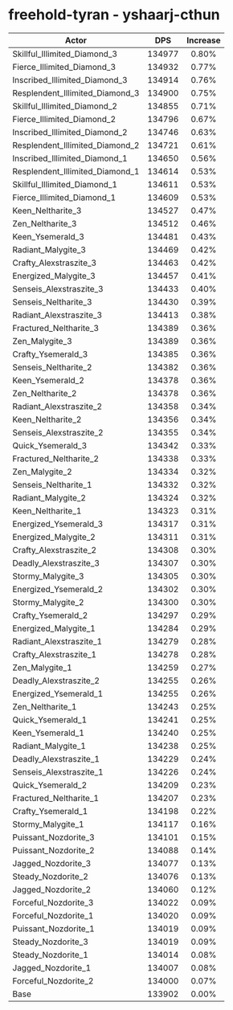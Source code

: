 # freehold-tyran - yshaarj-cthun
| Actor | DPS | Increase |
|---|:---:|:---:|
|Skillful_Illimited_Diamond_3|134977|0.80%|
|Fierce_Illimited_Diamond_3|134932|0.77%|
|Inscribed_Illimited_Diamond_3|134914|0.76%|
|Resplendent_Illimited_Diamond_3|134900|0.75%|
|Skillful_Illimited_Diamond_2|134855|0.71%|
|Fierce_Illimited_Diamond_2|134796|0.67%|
|Inscribed_Illimited_Diamond_2|134746|0.63%|
|Resplendent_Illimited_Diamond_2|134721|0.61%|
|Inscribed_Illimited_Diamond_1|134650|0.56%|
|Resplendent_Illimited_Diamond_1|134614|0.53%|
|Skillful_Illimited_Diamond_1|134611|0.53%|
|Fierce_Illimited_Diamond_1|134609|0.53%|
|Keen_Neltharite_3|134527|0.47%|
|Zen_Neltharite_3|134512|0.46%|
|Keen_Ysemerald_3|134481|0.43%|
|Radiant_Malygite_3|134469|0.42%|
|Crafty_Alexstraszite_3|134463|0.42%|
|Energized_Malygite_3|134457|0.41%|
|Senseis_Alexstraszite_3|134433|0.40%|
|Senseis_Neltharite_3|134430|0.39%|
|Radiant_Alexstraszite_3|134413|0.38%|
|Fractured_Neltharite_3|134389|0.36%|
|Zen_Malygite_3|134389|0.36%|
|Crafty_Ysemerald_3|134385|0.36%|
|Senseis_Neltharite_2|134382|0.36%|
|Keen_Ysemerald_2|134378|0.36%|
|Zen_Neltharite_2|134378|0.36%|
|Radiant_Alexstraszite_2|134358|0.34%|
|Keen_Neltharite_2|134356|0.34%|
|Senseis_Alexstraszite_2|134355|0.34%|
|Quick_Ysemerald_3|134342|0.33%|
|Fractured_Neltharite_2|134338|0.33%|
|Zen_Malygite_2|134334|0.32%|
|Senseis_Neltharite_1|134332|0.32%|
|Radiant_Malygite_2|134324|0.32%|
|Keen_Neltharite_1|134323|0.31%|
|Energized_Ysemerald_3|134317|0.31%|
|Energized_Malygite_2|134311|0.31%|
|Crafty_Alexstraszite_2|134308|0.30%|
|Deadly_Alexstraszite_3|134307|0.30%|
|Stormy_Malygite_3|134305|0.30%|
|Energized_Ysemerald_2|134302|0.30%|
|Stormy_Malygite_2|134300|0.30%|
|Crafty_Ysemerald_2|134297|0.29%|
|Energized_Malygite_1|134284|0.29%|
|Radiant_Alexstraszite_1|134279|0.28%|
|Crafty_Alexstraszite_1|134278|0.28%|
|Zen_Malygite_1|134259|0.27%|
|Deadly_Alexstraszite_2|134255|0.26%|
|Energized_Ysemerald_1|134255|0.26%|
|Zen_Neltharite_1|134243|0.25%|
|Quick_Ysemerald_1|134241|0.25%|
|Keen_Ysemerald_1|134240|0.25%|
|Radiant_Malygite_1|134238|0.25%|
|Deadly_Alexstraszite_1|134229|0.24%|
|Senseis_Alexstraszite_1|134226|0.24%|
|Quick_Ysemerald_2|134209|0.23%|
|Fractured_Neltharite_1|134207|0.23%|
|Crafty_Ysemerald_1|134198|0.22%|
|Stormy_Malygite_1|134117|0.16%|
|Puissant_Nozdorite_3|134101|0.15%|
|Puissant_Nozdorite_2|134088|0.14%|
|Jagged_Nozdorite_3|134077|0.13%|
|Steady_Nozdorite_2|134076|0.13%|
|Jagged_Nozdorite_2|134060|0.12%|
|Forceful_Nozdorite_3|134022|0.09%|
|Forceful_Nozdorite_1|134020|0.09%|
|Puissant_Nozdorite_1|134019|0.09%|
|Steady_Nozdorite_3|134019|0.09%|
|Steady_Nozdorite_1|134014|0.08%|
|Jagged_Nozdorite_1|134007|0.08%|
|Forceful_Nozdorite_2|134000|0.07%|
|Base|133902|0.00%|
